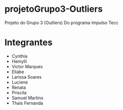 # projetoGrupo3-Outliers
Projeto do Grupo 3 (Outliers) Do programa Impulso Tecc

# Integrantes

- Cynthia 
- Hemylli
- Victor Marques
- Eliabe
- Larissa Soares
- Luciene
- Renata
- Priscila
- Samuel Martins
- Thais Fernanda
